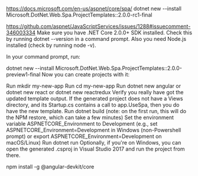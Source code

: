 https://docs.microsoft.com/en-us/aspnet/core/spa/
dotnet new --install Microsoft.DotNet.Web.Spa.ProjectTemplates::2.0.0-rc1-final

https://github.com/aspnet/JavaScriptServices/issues/1288#issuecomment-346003334
Make sure you have .NET Core 2.0.0+ SDK installed. Check this by running dotnet --version in a command prompt. Also you need Node.js installed (check by running node -v).

In your command prompt, run:

dotnet new --install Microsoft.DotNet.Web.Spa.ProjectTemplates::2.0.0-preview1-final
Now you can create projects with it:

Run mkdir my-new-app
Run cd my-new-app
Run dotnet new angular or dotnet new react or dotnet new reactredux
Verify you really have got the updated template output. If the generated project does not have a Views directory, and its Startup.cs contains a call to app.UseSpa, then you do have the new template.
Run dotnet build (note: on the first run, this will do the NPM restore, which can take a few minutes)
Set the environment variable ASPNETCORE_Environment to Development (e.g., set ASPNETCORE_Environment=Development in Windows (non-Powershell prompt) or export ASPNETCORE_Environment=Development on macOS/Linux)
Run dotnet run
Optionally, if you're on Windows, you can open the generated .csproj in Visual Studio 2017 and run the project from there.


npm install -g @angular-devkit/core
